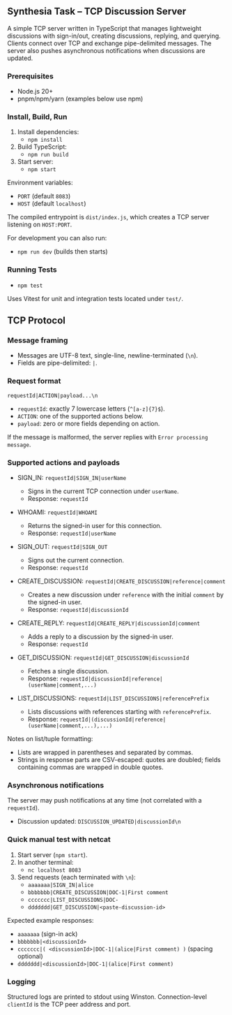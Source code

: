 ## Synthesia Task – TCP Discussion Server

A simple TCP server written in TypeScript that manages lightweight discussions with sign-in/out, creating discussions, replying, and querying. Clients connect over TCP and exchange pipe-delimited messages. The server also pushes asynchronous notifications when discussions are updated.

### Prerequisites
- Node.js 20+
- pnpm/npm/yarn (examples below use npm)

### Install, Build, Run
1. Install dependencies:
   - `npm install`
2. Build TypeScript:
   - `npm run build`
3. Start server:
   - `npm start`

Environment variables:
- `PORT` (default `8083`)
- `HOST` (default `localhost`)

The compiled entrypoint is `dist/index.js`, which creates a TCP server listening on `HOST:PORT`.

For development you can also run:
- `npm run dev` (builds then starts)

### Running Tests
- `npm test`

Uses Vitest for unit and integration tests located under `test/`.

## TCP Protocol

### Message framing
- Messages are UTF-8 text, single-line, newline-terminated (`\n`).
- Fields are pipe-delimited: `|`.

### Request format
`requestId|ACTION|payload...\n`

- `requestId`: exactly 7 lowercase letters (`^[a-z]{7}$`).
- `ACTION`: one of the supported actions below.
- `payload`: zero or more fields depending on action.

If the message is malformed, the server replies with `Error processing message`.

### Supported actions and payloads
- SIGN_IN: `requestId|SIGN_IN|userName`
  - Signs in the current TCP connection under `userName`.
  - Response: `requestId`

- WHOAMI: `requestId|WHOAMI`
  - Returns the signed-in user for this connection.
  - Response: `requestId|userName`

- SIGN_OUT: `requestId|SIGN_OUT`
  - Signs out the current connection.
  - Response: `requestId`

- CREATE_DISCUSSION: `requestId|CREATE_DISCUSSION|reference|comment`
  - Creates a new discussion under `reference` with the initial `comment` by the signed-in user.
  - Response: `requestId|discussionId`

- CREATE_REPLY: `requestId|CREATE_REPLY|discussionId|comment`
  - Adds a reply to a discussion by the signed-in user.
  - Response: `requestId`

- GET_DISCUSSION: `requestId|GET_DISCUSSION|discussionId`
  - Fetches a single discussion.
  - Response: `requestId|discussionId|reference|(userName|comment,...)`

- LIST_DISCUSSIONS: `requestId|LIST_DISCUSSIONS|referencePrefix`
  - Lists discussions with references starting with `referencePrefix`.
  - Response: `requestId|(discussionId|reference|(userName|comment,...),...)`

Notes on list/tuple formatting:
- Lists are wrapped in parentheses and separated by commas.
- Strings in response parts are CSV-escaped: quotes are doubled; fields containing commas are wrapped in double quotes.

### Asynchronous notifications
The server may push notifications at any time (not correlated with a `requestId`).

- Discussion updated: `DISCUSSION_UPDATED|discussionId\n`

### Quick manual test with netcat
1. Start server (`npm start`).
2. In another terminal:
   - `nc localhost 8083`
3. Send requests (each terminated with `\n`):
   - `aaaaaaa|SIGN_IN|alice`
   - `bbbbbbb|CREATE_DISCUSSION|DOC-1|First comment`
   - `ccccccc|LIST_DISCUSSIONS|DOC-`
   - `ddddddd|GET_DISCUSSION|<paste-discussion-id>`

Expected example responses:
- `aaaaaaa` (sign-in ack)
- `bbbbbbb|<discussionId>`
- `ccccccc|( <discussionId>|DOC-1|(alice|First comment) )` (spacing optional)
- `ddddddd|<discussionId>|DOC-1|(alice|First comment)`

### Logging
Structured logs are printed to stdout using Winston. Connection-level `clientId` is the TCP peer address and port.